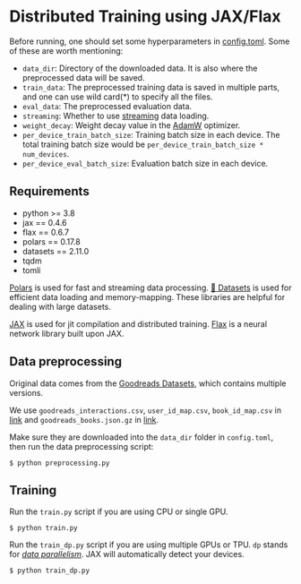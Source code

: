 # Distributed Training using JAX/Flax

Before running, one should set some hyperparameters in [config.toml](https://github.com/massquantity/tdfo/blob/main/jax-flax/config.toml). Some of these are worth mentioning:

+ `data_dir`: Directory of the downloaded data. It is also where the preprocessed data will be saved.
+ `train_data`: The preprocessed training data is saved in multiple parts, and one can use wild card(*) to specify all the files.
+ `eval_data`: The preprocessed evaluation data.
+ `streaming`: Whether to use [streaming](https://huggingface.co/docs/datasets/stream) data loading. 
+ `weight_decay`: Weight decay value in the [AdamW](https://www.tensorflow.org/api_docs/python/tf/keras/optimizers/AdamW) optimizer.
+ `per_device_train_batch_size`: Training batch size in each device. The total training batch size would be `per_device_train_batch_size * num_devices`.
+ `per_device_eval_batch_size`: Evaluation batch size in each device.



## Requirements

+ python >= 3.8
+ jax == 0.4.6
+ flax == 0.6.7
+ polars == 0.17.8
+ datasets == 2.11.0
+ tqdm
+ tomli

[Polars](https://github.com/pola-rs/polars) is used for fast and streaming data processing. [🤗 Datasets](https://github.com/huggingface/datasets) is used for efficient data loading and memory-mapping. These libraries are helpful for dealing with large datasets.

[JAX](https://github.com/google/jax) is used for jit compilation and distributed training. [Flax](https://github.com/google/flax) is a neural network library built upon JAX.



## Data preprocessing

Original data comes from the [Goodreads Datasets](https://github.com/MengtingWan/goodreads), which contains multiple versions.

We use `goodreads_interactions.csv`, `user_id_map.csv`, `book_id_map.csv` in [link](https://sites.google.com/eng.ucsd.edu/ucsdbookgraph/shelves) and `goodreads_books.json.gz` in [link](https://sites.google.com/eng.ucsd.edu/ucsdbookgraph/books).

Make sure they are downloaded into the `data_dir` folder in `config.toml`, then run the data preprocessing script:

```shell
$ python preprocessing.py
```



## Training

Run the `train.py` script if you are using CPU or single GPU.

```shell
$ python train.py
```

Run the `train_dp.py` script if you are using multiple GPUs or TPU. `dp` stands for [*data parallelism*](https://en.wikipedia.org/wiki/Data_parallelism). JAX will automatically detect your devices.

```shell
$ python train_dp.py
```

